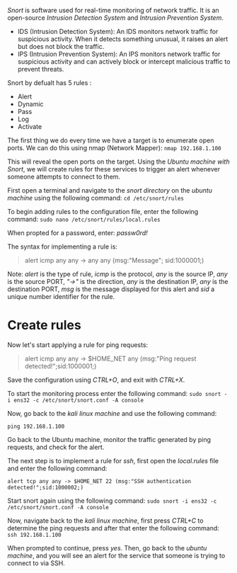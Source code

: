 _Snort_ is software used for real-time monitoring of network traffic. It is an open-source _Intrusion Detection System_ and _Intrusion Prevention System_.

- IDS (Intrusion Detection System): An IDS monitors network traffic for suspicious activity. When it detects something unusual, it raises an alert but does not block the traffic.
- IPS (Intrusion Prevention System): An IPS monitors network traffic for suspicious activity and can actively block or intercept malicious traffic to prevent threats.

Snort by defualt has 5 rules :

- Alert
- Dynamic
- Pass
- Log
- Activate

The first thing we do every time we have a target is to enumerate open ports. We can do this using nmap (Network Mapper):
`nmap 192.168.1.100`

This will reveal the open ports on the target. Using the _Ubuntu machine with Snort_, we will create rules for these services to trigger an alert whenever someone attempts to connect to them.

First open a terminal and navigate to the _snort directory_ on the _ubuntu machine_ using the following command:
`cd /etc/snort/rules`

To begin adding rules to the configuration file, enter the following command:
`sudo nano /etc/snort/rules/local.rules`

When propted for a password, enter:
*passw0rd!*

The syntax for implementing a rule is:

> alert icmp any any -> any any (msg:"Message"; sid:1000001;)

Note: _alert_ is the type of rule, _icmp_ is the protocol, _any_ is the source IP, _any_ is the source PORT, _"->"_ is the direction, _any_ is the destination IP, _any_ is the destination PORT, _msg_ is the message displayed for this alert and _sid_ a unique number identifier for the rule.
# Create rules
Now let's start applying a rule for ping requests:

> alert icmp any any -> $HOME_NET any (msg:"Ping request detected!";sid:1000001;)

Save the configuration using _CTRL+O_, and exit with _CTRL+X_.

To start the monitoring process enter the following command:
`sudo snort -i ens32 -c /etc/snort/snort.conf -A console`

Now, go back to the _kali linux machine_ and use the following command:

`ping 192.168.1.100`

Go back to the Ubuntu machine, monitor the traffic generated by ping requests, and check for the alert.

The next step is to implement a rule for _ssh_, first open the _local.rules_ file and enter the following command:

`alert tcp any any -> $HOME_NET 22 (msg:"SSH authentication detected!";sid:1000002;)`

Start snort again using the following command:
`sudo snort -i ens32 -c /etc/snort/snort.conf -A console`

Now, navigate back to the _kali linux machine_, first press _CTRL+C_ to determine the ping requests and after that enter the following command:
`ssh 192.168.1.100`

When prompted to continue, press _yes_. Then, go back to the _ubuntu machine_, and you will see an alert for the service that someone is trying to connect to via SSH.